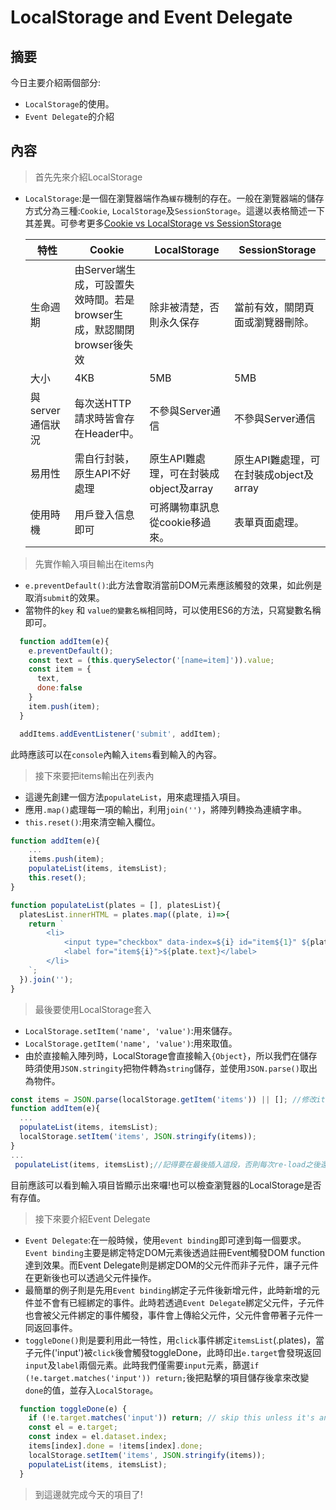 # LocalStorage and Event Delegate

## 摘要

今日主要介紹兩個部分:

- `LocalStorage`的使用。
- `Event Delegate`的介紹

## 內容

> 首先先來介紹LocalStorage

- `LocalStorage`:是一個在瀏覽器端作為`緩存`機制的存在。一般在瀏覽器端的儲存方式分為三種:`Cookie`, `LocalStorage`及`SessionStorage`。這邊以表格簡述一下其差異。可參考更多[Cookie vs LocalStorage vs SessionStorage](http://jerryzou.com/posts/cookie-and-web-storage/)

  | 特性          | Cookie                                   | LocalStorage               | SessionStorage             |
  | ----------- | ---------------------------------------- | -------------------------- | -------------------------- |
  | 生命週期        | 由Server端生成，可設置失效時間。若是browser生成，默認關閉browser後失效 | 除非被清楚，否則永久保存               | 當前有效，關閉頁面或瀏覽器刪除。           |
  | 大小          | 4KB                                      | 5MB                        | 5MB                        |
  | 與server通信狀況 | 每次送HTTP請求時皆會存在Header中。                   | 不參與Server通信                | 不參與Server通信                |
  | 易用性         | 需自行封裝，原生API不好處理                          | 原生API難處理，可在封裝成object及array | 原生API難處理，可在封裝成object及array |
  | 使用時機        | 用戶登入信息即可                                 | 可將購物車訊息從cookie移過來。         | 表單頁面處理。                    |

> 先實作輸入項目輸出在items內

- `e.preventDefault()`:此方法會取消當前DOM元素應該觸發的效果，如此例是取消`submit`的效果。
- 當物件的`key` 和 `value的變數名稱`相同時，可以使用ES6的方法，只寫變數名稱即可。

```javascript
  function addItem(e){
    e.preventDefault();
    const text = (this.querySelector('[name=item]')).value;
    const item = {
      text,
      done:false
    }
    item.push(item);
  }

  addItems.addEventListener('submit', addItem);
```

此時應該可以在`console`內輸入`items`看到輸入的內容。

> 接下來要把items輸出在列表內

- 這邊先創建一個方法`populateList`，用來處理插入項目。
- 應用`.map()`處理每一項的輸出，利用`join('')`，將陣列轉換為連續字串。
- `this.reset()`:用來清空輸入欄位。

```javascript
function addItem(e){
    ...
    items.push(item);
    populateList(items, itemsList);
    this.reset();
}

function populateList(plates = [], platesList){
  platesList.innerHTML = plates.map((plate, i)=>{
    return `
    	<li>
    		<input type="checkbox" data-index=${i} id="item${1}" ${plate.done ? 'checked' : ''}/> //若done為true則顯示checked，若無顯示空字串。
    		<label for="item${i}">${plate.text}</label>
		</li>
    `;
  }).join('');
}
```

>最後要使用LocalStorage套入

- `LocalStorage.setItem('name', 'value')`:用來儲存。
- `LocalStorage.getItem('name', 'value')`:用來取值。
- 由於直接輸入陣列時，LocalStorage會直接輸入`{Object}`，所以我們在儲存時須使用`JSON.stringity`把物件轉為`string`儲存，並使用`JSON.parse()`取出為物件。

```javascript
const items = JSON.parse(localStorage.getItem('items')) || []; //修改items讀取方式
function addItem(e){
  ...
  populateList(items, itemsList);
  localStorage.setItem('items', JSON.stringify(items));
}
...
 populateList(items, itemsList);//記得要在最後插入這段，否則每次re-load之後還要按下submit才會出現資料!
```

目前應該可以看到輸入項目皆顯示出來囉!也可以檢查瀏覽器的LocalStorage是否有存值。

> 接下來要介紹Event Delegate

- `Event Delegate`:在一般時候，使用`event binding`即可達到每一個要求。`Event binding`主要是綁定特定DOM元素後透過註冊Event觸發DOM function達到效果。而Event Delegate則是綁定DOM的父元件而非子元件，讓子元件在更新後也可以透過父元件操作。
- 最簡單的例子則是先用`Event binding`綁定子元件後新增元件，此時新增的元件並不會有已經綁定的事件。此時若透過`Event Delegate`綁定父元件，子元件也會被父元件綁定的事件觸發，事件會上傳給父元件，父元件會帶著子元件一同返回事件。
- `toggleDone()`則是要利用此一特性，用`click`事件綁定`itemsList`(.plates)，當子元件('input')被`click`後會觸發toggleDone，此時印出`e.target`會發現返回`input`及`label`兩個元素。此時我們僅需要`input`元素，篩選`if (!e.target.matches('input')) return;`後把點擊的項目儲存後拿來改變`done`的值，並存入`LocalStorage`。

```javascript
  function toggleDone(e) {
    if (!e.target.matches('input')) return; // skip this unless it's an input
    const el = e.target;
    const index = el.dataset.index;
    items[index].done = !items[index].done;
    localStorage.setItem('items', JSON.stringify(items));
    populateList(items, itemsList);
  }
```

> 到這邊就完成今天的項目了!